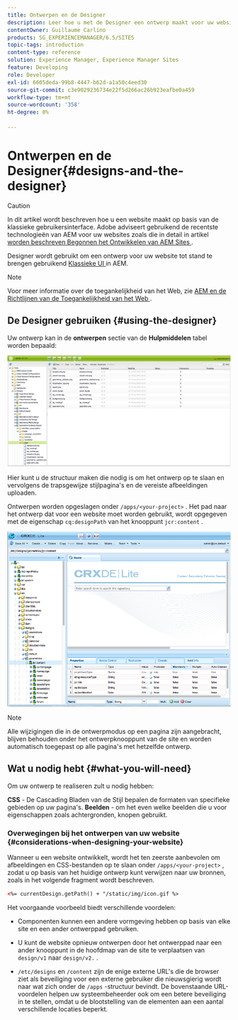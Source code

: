 ```yaml
---
title: Ontwerpen en de Designer
description: Leer hoe u met de Designer een ontwerp maakt voor uw website en in AEM.
contentOwner: Guillaume Carlino
products: SG_EXPERIENCEMANAGER/6.5/SITES
topic-tags: introduction
content-type: reference
solution: Experience Manager, Experience Manager Sites
feature: Developing
role: Developer
exl-id: 6605deda-99b8-4447-b62d-a1a50c4eed30
source-git-commit: c3e9029236734e22f5d266ac26b923eafbe0a459
workflow-type: tm+mt
source-wordcount: '358'
ht-degree: 0%

---
```


# Ontwerpen en de Designer{#designs-and-the-designer}

>[!CAUTION]
>
>In dit artikel wordt beschreven hoe u een website maakt op basis van de klassieke gebruikersinterface. Adobe adviseert gebruikend de recentste technologieën van AEM voor uw websites zoals die in detail in artikel [ worden beschreven Begonnen het Ontwikkelen van AEM Sites ](/help/sites-developing/getting-started.md).

Designer wordt gebruikt om een ontwerp voor uw website tot stand te brengen gebruikend [ Klassieke UI ](/help/sites-classic-ui-authoring/classicui.md) in AEM.

>[!NOTE]
>
>Voor meer informatie over de toegankelijkheid van het Web, zie [ AEM en de Richtlijnen van de Toegankelijkheid van het Web ](/help/managing/web-accessibility.md).

## De Designer gebruiken {#using-the-designer}

Uw ontwerp kan in de **ontwerpen** sectie van de **Hulpmiddelen** tabel worden bepaald:

![ screen_shot_2012-02-01at30237pm ](assets/screen_shot_2012-02-01at30237pm.png)

Hier kunt u de structuur maken die nodig is om het ontwerp op te slaan en vervolgens de trapsgewijze stijlpagina&#39;s en de vereiste afbeeldingen uploaden.

Ontwerpen worden opgeslagen onder `/apps/<your-project>` . Het pad naar het ontwerp dat voor een website moet worden gebruikt, wordt opgegeven met de eigenschap `cq:designPath` van het knooppunt `jcr:content` .

![ chlimage_1-74 ](assets/chlimage_1-74a.png)

>[!NOTE]
>
>Alle wijzigingen die in de ontwerpmodus op een pagina zijn aangebracht, blijven behouden onder het ontwerpknooppunt van de site en worden automatisch toegepast op alle pagina&#39;s met hetzelfde ontwerp.

## Wat u nodig hebt {#what-you-will-need}

Om uw ontwerp te realiseren zult u nodig hebben:

**CSS** - De Cascading Bladen van de Stijl bepalen de formaten van specifieke gebieden op uw pagina&#39;s.
**Beelden** - om het even welke beelden die u voor eigenschappen zoals achtergronden, knopen gebruikt.

### Overwegingen bij het ontwerpen van uw website {#considerations-when-designing-your-website}

Wanneer u een website ontwikkelt, wordt het ten zeerste aanbevolen om afbeeldingen en CSS-bestanden op te slaan onder `/apps/<your-project>` , zodat u op basis van het huidige ontwerp kunt verwijzen naar uw bronnen, zoals in het volgende fragment wordt beschreven.

```xml
<%= currentDesign.getPath() + "/static/img/icon.gif %>
```

Het voorgaande voorbeeld biedt verschillende voordelen:

* Componenten kunnen een andere vormgeving hebben op basis van elke site en een ander ontwerppad gebruiken.
* U kunt de website opnieuw ontwerpen door het ontwerppad naar een ander knooppunt in de hoofdmap van de site te verplaatsen van `design/v1` naar `design/v2.` .

* `/etc/designs` en `/content` zijn de enige externe URL&#39;s die de browser ziet als beveiliging voor een externe gebruiker die nieuwsgierig wordt naar wat zich onder de `/apps` -structuur bevindt. De bovenstaande URL-voordelen helpen uw systeembeheerder ook om een betere beveiliging in te stellen, omdat u de blootstelling van de elementen aan een aantal verschillende locaties beperkt.
